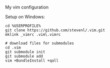 My vim configuration

Setup on Windows:

    cd %USERPROFILE%
    git clone https://github.com/stevenl/.vim.git
    mklink _vimrc .vim\.vimrc

    # download files for submodules
    cd .vim
    git submodule init
    git submodule add
    vim +BundleInstall +qall
